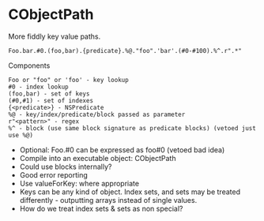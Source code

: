 # CObjectPath

More fiddly key value paths.

    Foo.bar.#0.(foo,bar).{predicate}.%@."foo".'bar'.(#0-#100).%^.r".*"

Components

    Foo or "foo" or 'foo' - key lookup
    #0 - index lookup
    (foo,bar) - set of keys
    (#0,#1) - set of indexes
    {<predicate>} - NSPredicate
    %@ - key/index/predicate/block passed as parameter
    r"<pattern>" - regex
    %^ - block (use same block signature as predicate blocks) (vetoed just use %@)

* Optional: Foo.#0 can be expressed as foo#0 (vetoed bad idea)
* Compile into an executable object: CObjectPath
* Could use blocks internally?
* Good error reporting
* Use valueForKey: where appropriate
* Keys can be any kind of object. Index sets, and sets may be treated differently - outputting arrays instead of single values.
* How do we treat index sets & sets as non special?